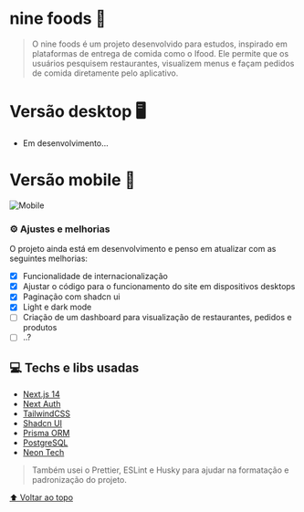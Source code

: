 # nine foods 🍕

> O nine foods é um projeto desenvolvido para estudos, inspirado em plataformas de entrega de comida como o Ifood. Ele permite que os usuários pesquisem restaurantes, visualizem menus e façam pedidos de comida diretamente pelo aplicativo.

# Versão desktop 🖥

- Em desenvolvimento...

# Versão mobile 📱

![Mobile](https://i.imgur.com/tD4vBn7.png)

### ⚙ Ajustes e melhorias

O projeto ainda está em desenvolvimento e penso em atualizar com as seguintes melhorias:

- [x] Funcionalidade de internacionalização
- [x] Ajustar o código para o funcionamento do site em dispositivos desktops
- [x] Paginação com shadcn ui
- [x] Light e dark mode
- [ ] Criação de um dashboard para visualização de restaurantes, pedidos e produtos
- [ ] ..?

## 💻 Techs e libs usadas

- [Next.js 14](https://nextjs.org/)
- [Next Auth](https://next-auth.js.org/)
- [TailwindCSS](https://tailwindcss.com/)
- [Shadcn UI](https://ui.shadcn.com/)
- [Prisma ORM](https://www.prisma.io/)
- [PostgreSQL](https://www.postgresql.org/)
- [Neon Tech](https://neon.tech/)

> Também usei o Prettier, ESLint e Husky para ajudar na formatação e padronização do projeto.

[⬆ Voltar ao topo](#nine-foods)<br>
